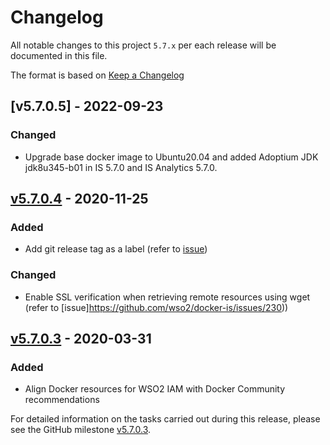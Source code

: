 # Changelog
All notable changes to this project `5.7.x` per each release will be documented in this file.

The format is based on [Keep a Changelog](https://keepachangelog.com/en/1.0.0/)

## [v5.7.0.5] - 2022-09-23

### Changed
- Upgrade base docker image to Ubuntu20.04 and added Adoptium JDK jdk8u345-b01 in IS 5.7.0 and IS Analytics 5.7.0.

## [v5.7.0.4] - 2020-11-25

### Added
- Add git release tag as a label (refer to [issue](https://github.com/wso2/docker-is/issues/231))

### Changed
- Enable SSL verification when retrieving remote resources using wget (refer to [issue]https://github.com/wso2/docker-is/issues/230))

## [v5.7.0.3] - 2020-03-31

### Added
- Align Docker resources for WSO2 IAM with Docker Community recommendations

For detailed information on the tasks carried out during this release, please see the GitHub milestone
[v5.7.0.3](https://github.com/wso2/docker-is/milestone/11).

[v5.7.0.3]: https://github.com/wso2/docker-apim/compare/v5.7.0.2...v5.7.0.3
[v5.7.0.4]: https://github.com/wso2/docker-apim/compare/v5.7.0.3...v5.7.0.4
